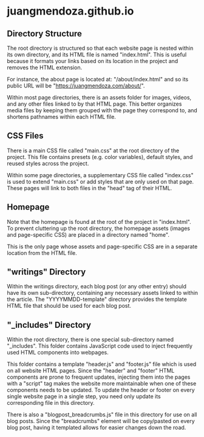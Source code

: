 # juangmendoza.github.io


## Directory Structure
The root directory is structured so that each website page is nested within its own directory, and its HTML file is named "index.html". This is useful because it formats your links based on its location in the project and removes the HTML extension.

For instance, the about page is located at: "/about/index.html"
and so its public URL will be "https://juangmendoza.com/about/".

Within most page directories, there is an assets folder for images, videos, and any other files linked to by that HTML page. This better organizes media files by keeping them grouped with the page they correspond to, and shortens pathnames within each HTML file.

## CSS Files
There is a main CSS file called "main.css" at the root directory of the project. This file contains presets (e.g. color variables), default styles, and reused styles across the project.

Within some page directories, a supplementary CSS file called "index.css" is used to extend "main.css" or add styles that are only used on that page. These pages will link to both files in the "head" tag of their HTML.

## Homepage
Note that the homepage is found at the root of the project in "index.html". To prevent cluttering up the root directory, the homepage assets (images and page-specific CSS) are placed in a directory named "home".

This is the only page whose assets and page-specific CSS are in a separate location from the HTML file.

## "writings" Directory
Within the writings directory, each blog post (or any other entry) should have its own sub-directory, containing any necessary assets linked to within the article. The "YYYYMMDD-template" directory provides the template HTML file that should be used for each blog post.

## "_includes" Directory
Within the root directory, there is one special sub-directory named "_includes". This folder contains JavaScript code used to inject frequently used HTML components into webpages.

This folder contains a template "header.js" and "footer.js" file which is used on all website HTML pages. Since the "header" and "footer" HTML components are prone to frequent updates, injecting them into the pages with a "script" tag makes the website more maintainable when one of these components needs to be updated. To update the header or footer on every single website page in a single step, you need only update its corresponding file in this directory.

There is also a "blogpost_breadcrumbs.js" file in this directory for use on all blog posts. Since the "breadcrumbs" element will be copy/pasted on every blog post, having it templated allows for easier changes down the road.
